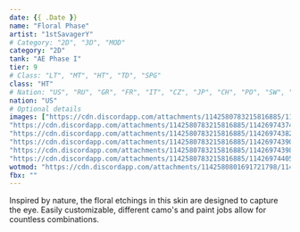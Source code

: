 ```yaml
---
date: {{ .Date }}
name: "Floral Phase"
artist: "1stSavagerY"
# Category: "2D", "3D", "MOD"
category: "2D"
tank: "AE Phase I"
tier: 9
# Class: "LT", "MT", "HT", "TD", "SPG"
class: "HT"
# Nation: "US", "RU", "GR", "FR", "IT", "CZ", "JP", "CH", "PO", "SW", "BR"
nation: "US"
# Optional details
images: ["https://cdn.discordapp.com/attachments/1142580783215816885/1142697436817670246/AE-1.PNG",
"https://cdn.discordapp.com/attachments/1142580783215816885/1142697437497151518/AE-2.PNG",
"https://cdn.discordapp.com/attachments/1142580783215816885/1142697438222753792/AE-3.PNG",
"https://cdn.discordapp.com/attachments/1142580783215816885/1142697439015485523/AE-5.PNG",
"https://cdn.discordapp.com/attachments/1142580783215816885/1142697439879495730/AE-6.PNG",
"https://cdn.discordapp.com/attachments/1142580783215816885/1142697440567369778/AE-7.PNG"]
wotmod: "https://cdn.discordapp.com/attachments/1142580801691721798/1143022599966818314/AEP1-Floral.wotmod"
fbx: ""
---
```

Inspired by nature, the floral etchings in this skin are designed to capture the eye.  Easily customizable, different camo's and paint jobs allow for countless combinations.
